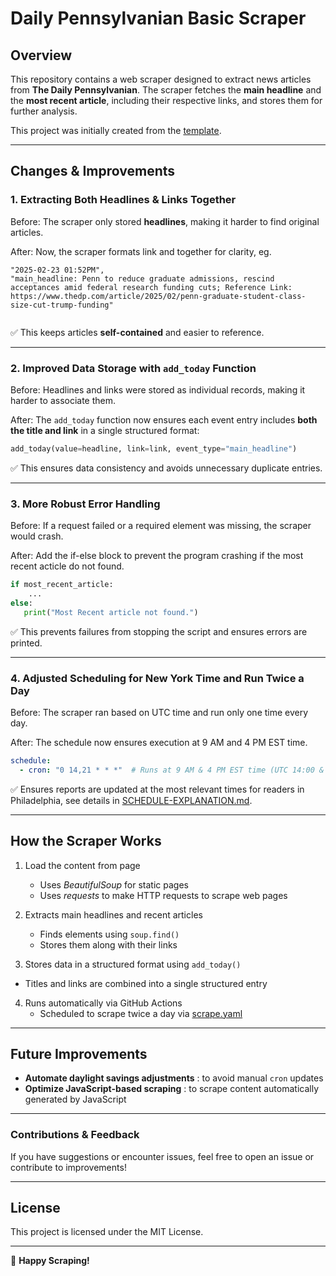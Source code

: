 # Daily Pennsylvanian Basic Scraper

## Overview
This repository contains a web scraper designed to extract news articles from **The Daily Pennsylvanian**. The scraper fetches the **main headline** and the **most recent article**, including their respective links, and stores them for further analysis.

This project was initially created from the [template](https://github.com/jlumbroso/basic-git-scraper-template).

---

## Changes & Improvements

### 1. Extracting Both Headlines & Links Together

Before: The scraper only stored **headlines**, making it harder to find original articles.

After: Now, the scraper formats link and  together for clarity, eg.

```
"2025-02-23 01:52PM",
"main_headline: Penn to reduce graduate admissions, rescind acceptances amid federal research funding cuts; Reference Link:  https://www.thedp.com/article/2025/02/penn-graduate-student-class-size-cut-trump-funding"
    
```

✅ This keeps articles **self-contained** and easier to reference.

---

### 2. Improved Data Storage with `add_today` Function
Before: Headlines and links were stored as individual records, making it harder to associate them.

After: The `add_today` function now ensures each event entry includes **both the title and link** in a single structured format:

```python
add_today(value=headline, link=link, event_type="main_headline")
```

✅  This ensures data consistency and avoids unnecessary duplicate entries.

---

### 3. More Robust Error Handling
Before: If a request failed or a required element was missing, the scraper would crash.

After: Add the if-else block to prevent the program crashing if the most recent acticle do not found.

```python
if most_recent_article:
    ...
else:
   print("Most Recent article not found.")
```
✅ This prevents failures from stopping the script and ensures errors are printed.

---

### 4. Adjusted Scheduling for New York Time and Run Twice a Day
Before: The scraper ran based on UTC time and run only one time every day.

After: The schedule now ensures execution at 9 AM and 4 PM EST time.
```yaml
schedule:
  - cron: "0 14,21 * * *"  # Runs at 9 AM & 4 PM EST time (UTC 14:00 & 21:00)
```

✅  Ensures reports are updated at the most relevant times for readers in Philadelphia, see details in [SCHEDULE-EXPLANATION.md](SCHEDULE-EXPLANATION.md).

---

## How the Scraper Works

1. Load the content from page
   - Uses *BeautifulSoup* for static pages
   - Uses *requests* to make HTTP requests to scrape web pages

2. Extracts main headlines and recent articles
   - Finds elements using `soup.find()`
   - Stores them along with their links

3.  Stores data in a structured format using `add_today()`
   - Titles and links are combined into a single structured entry

4. Runs automatically via GitHub Actions
   - Scheduled to scrape twice a day via [scrape.yaml](.github/workflows/scrape.yaml) 

---

## Future Improvements
- **Automate daylight savings adjustments** : to avoid manual `cron` updates
- **Optimize JavaScript-based scraping** : to scrape content automatically generated by JavaScript

---

### Contributions & Feedback
If you have suggestions or encounter issues, feel free to open an issue or contribute to improvements!

---
## License

This project is licensed under the MIT License.

---

🚀 **Happy Scraping!** 

